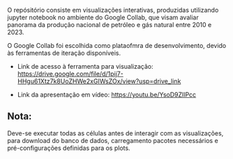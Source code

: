 O repósitório consiste em visualizações interativas, produzidas utilizando jupyter notebook no ambiente do Google Collab, que visam avaliar panorama da produção nacional de petróleo e gás natural entre 2010 e 2023. 

O Google Collab foi escolhida como plataofmra de desenvolvimento, devido às ferramentas de iteração disponíveis.

* Link de acesso à ferramenta para visualização:
https://drive.google.com/file/d/1pij7-HHgu61Xtz7k8UoZHWe2xGIWsZOx/view?usp=drive_link

* Link da apresentação em vídeo:
https://youtu.be/YsoD9ZlIPcc

Nota:
----------------------------------
Deve-se executar todas as células antes de interagir com as visualizações, para download do banco de dados, carregamento pacotes necessários e pré-configurações definidas para os plots.
